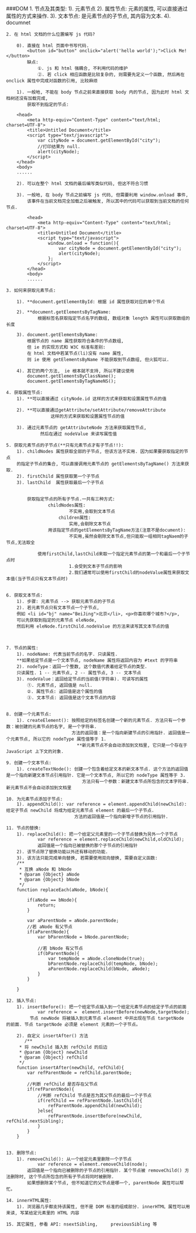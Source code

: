 ###DOM
	1. 节点及其类型:
		1). 元素节点
		2). 属性节点: 元素的属性, 可以直接通过属性的方式来操作. 
		3). 文本节点: 是元素节点的子节点, 其内容为文本. 
		4).	documnet
		
	2. 在 html 文档的什么位置编写 js 代码?
		
		0). 直接在 html 页面中书写代码.
			<button id="button" onclick="alert('hello world');">Click Me!</button>
			缺点: 
				①. js 和 html 强耦合, 不利用代码的维护
				②. 若 click 相应函数是比较复杂的, 则需要先定义一个函数, 然后再在 onclick 属性中完成对函数的引用, 比较麻烦
	
		1). 一般地, 不能在 body 节点之前来直接获取 body 内的节点, 因为此时 html 文档树还没有加载完成, 
		    获取不到指定的节点:
		
		<head>
			<meta http-equiv="Content-Type" content="text/html; charset=UTF-8">
			<title>Untitled Document</title>
			<script type="text/javascript">
				var cityNode = document.getElementById("city");
				//打印结果为 null.
				alert(cityNode);
			</script>
		</head>
		<body>
		......
		
		2). 可以在整个 html 文档的最后编写类似代码, 但这不符合习惯
		
		3). 一般地, 在 body 节点之前编写 js 代码, 但需要利用 window.onload 事件,　
		    该事件在当前文档完全加载之后被触发, 所以其中的代码可以获取到当前文档的任何节点.
		    
		    <head>
				<meta http-equiv="Content-Type" content="text/html; charset=UTF-8">
				<title>Untitled Document</title>
				<script type="text/javascript">
					window.onload = function(){
						var cityNode = document.getElementById("city");
						alert(cityNode);
					};
				</script>
			</head>
			<body>
			......
	
	3. 如何来获取元素节点:
	
		1). **document.getElementById: 根据 id 属性获取对应的单个节点
	
		2). **document.getElementsByTagName: 
				根据标签名获取指定节点名字的数组, 数组对象 length 属性可以获取数组的长度
	
		3). document.getElementsByName: 
			根据节点的 name 属性获取符合条件的节点数组, 
			但 ie 的实现方式和 W3C 标准有差别: 
			在 html 文档中若某节点(li)没有 name 属性,　
			则 ie 使用 getElementsByName 不能获取到节点数组, 但火狐可以. 
	
		4). 其它的两个方法,　ie 根本就不支持, 所以不建议使用  
			document.getElementsByClassName();
			document.getElementsByTagNameNS();
		
	4. 获取属性节点:
		1). **可以直接通过 cityNode.id 这样的方式来获取和设置属性节点的值
		
		2). **可以直接通过getAttribute/setAttribute/removeAttribute
					 这样的方式来获取和设置属性节点的值
	
		3). 通过元素节点的 getAttributeNode 方法来获取属性节点,
		         然后在通过 nodeValue 来读写属性值 
		
	5. 获取元素节点的子节点(**只有元素节点才有子节点!!):
		1). childNodes 属性获取全部的子节点, 但该方法不实用. 因为如果要获取指定的节点
		的指定子节点的集合, 可以直接调用元素节点的 getElementsByTagName() 方法来获取. 
		2). firstChild 属性获取第一个子节点
		3). lastChild  属性获取最后一个子节点	
		
		
			获取指定节点的所有子节点.一共有三种方式:
					childNodes属性:
							不实用,会取到文本节点
						children属性: 
							实用,会剔除文本节点
					用该指定节点的getElementsByTagName方法(注意不是document):	
							不实用,虽然会剔除文本节点,但只能取一组相同tagNaem的子节点,无法取全
													
				使用firstChild,lastChild来取一个指定元素节点的第一个和最后一个子节点时
							1.会受到文本子节点的影响
							2.我们通常可以使用firstChild的nodeValue属性来获取文本值(当子节点只有文本节点时)
				
		
	6. 获取文本节点:
		1). 步骤: 元素节点 --> 获取元素节点的子节点
		2). 若元素节点只有文本节点一个子节点, 
		例如 <li id="bj" name="BeiJing">北京</li>, <p>你喜欢哪个城市?</p>, 
		可以先获取到指定的元素节点 eleNode, 
		然后利用 eleNode.firstChild.nodeValue 的方法来读写其文本节点的值		
	
	
	
	7. 节点的属性:
		1). nodeName: 代表当前节点的名字. 只读属性. 
		**如果给定节点是一个文本节点, nodeName 属性将返回内容为 #text 的字符串
		2). nodeType：返回一个整数, 这个数值代表着给定节点的类型. 
		只读属性. 1 -- 元素节点, 2 -- 属性节点, 3 -- 文本节点
	    3). nodeValue：返回给定节点的当前值(字符串). 可读写的属性
			①. 元素节点, 返回值是 null.
			②. 属性节点: 返回值是这个属性的值
			③. 文本节点: 返回值是这个文本节点的内容	
			
		    
	8. 创建一个元素节点:
		1). createElement(): 按照给定的标签名创建一个新的元素节点. 方法只有一个参数：被创建的元素节点的名字, 是一个字符串.
		                     方法的返回值：是一个指向新建节点的引用指针. 返回值是一个元素节点, 所以它的 nodeType 属性值等于 1.
	                           **新元素节点不会自动添加到文档里, 它只是一个存在于 JavaScript 上下文的对象.
	                         
	9. 创建一个文本节点:
		1). createTextNode(): 创建一个包含着给定文本的新文本节点. 这个方法的返回值是一个指向新建文本节点引用指针. 它是一个文本节点, 所以它的 nodeType 属性等于 3.
		                         方法只有一个参数：新建文本节点所包含的文本字符串. 新元素节点不会自动添加到文档里
		                         
	10. 为元素节点添加子节点:
		1). appendChild(): var reference = element.appendChild(newChild): 给定子节点 newChild 将成为给定元素节点 element 的最后一个子节点.
		                      方法的返回值是一个指向新增子节点的引用指针.		    
		                      
	11. 节点的替换:
		1). replaceChild(): 把一个给定父元素里的一个子节点替换为另外一个子节点
				var reference = element.replaceChild(newChild,oldChild);
				返回值是一个指向已被替换的那个子节点的引用指针
		2). 该节点除了替换功能以外还有移动的功能.  
		3). 该方法只能完成单向替换, 若需要使用双向替换, 需要自定义函数:
		/**
		 * 互换 aNode 和 bNode
		 * @param {Object} aNode
		 * @param {Object} bNode
		 */
		function replaceEach(aNode, bNode){
			
			if(aNode == bNode){
				return;
			}
			
			var aParentNode = aNode.parentNode;
			//若 aNode 有父节点
			if(aParentNode){
				var bParentNode = bNode.parentNode;
				
				//若 bNode 有父节点	
				if(bParentNode){
					var tempNode = aNode.cloneNode(true);
					bParentNode.replaceChild(tempNode, bNode);
					aParentNode.replaceChild(bNode, aNode);	
				}
			}
	
		}   
		
	12. 插入节点:
		1). insertBefore(): 把一个给定节点插入到一个给定元素节点的给定子节点的前面
	  			var reference =  element.insertBefore(newNode,targetNode);
	         节点 newNode 将被插入到元素节点 element 中并出现在节点 targetNode 的前面. 节点 targetNode 必须是 element 元素的一个子节点。	 
	
	    2). 自定义 insertAfter() 方法     
	       /**
		 * 将 newChild 插入到 refChild 的后边
		 * @param {Object} newChild
		 * @param {Object} refChild
		 */
		function insertAfter(newChild, refChild){
			var refParentNode = refChild.parentNode;
			
			//判断 refChild 是否存在父节点
			if(refParentNode){
				//判断 refChild 节点是否为其父节点的最后一个子节点
				if(refChild == refParentNode.lastChild){
					refParentNode.appendChild(newChild);
				}else{
					refParentNode.insertBefore(newChild, refChild.nextSibling);
				}	
			}
		}
	    
	    
	13. 删除节点:
		1). removeChild(): 从一个给定元素里删除一个子节点
	   			var reference = element.removeChild(node);
			返回值是一个指向已被删除的子节点的引用指针. 某个节点被 removeChild() 方法删除时, 这个节点所包含的所有子节点将同时被删除. 
			如果想删除某个节点, 但不知道它的父节点是哪一个, parentNode 属性可以帮忙。    
			
	14. innerHTML属性:
		1). 浏览器几乎都支持该属性, 但不是 DOM 标准的组成部分. innerHTML 属性可以用来读, 写某给定元素里的 HTML 内容	
		
	15. 其它属性, 参看 API: nsextSibling, 	previousSibling 等	           
